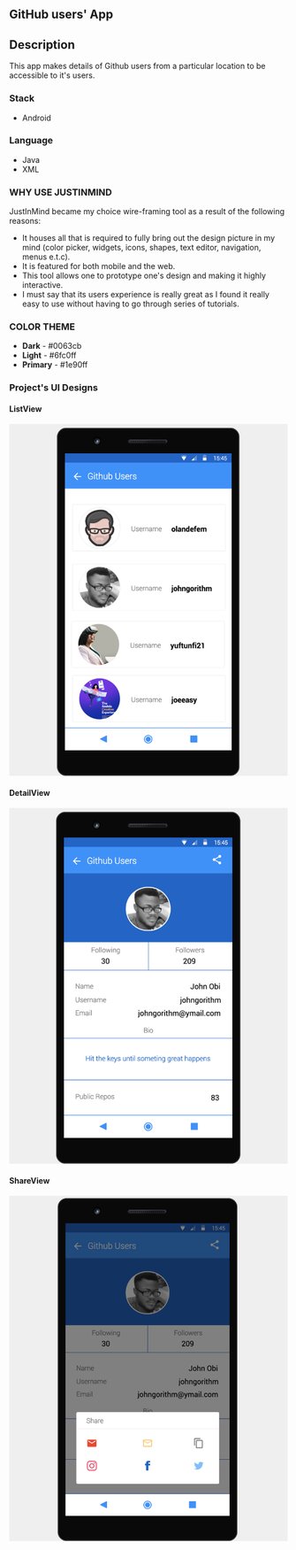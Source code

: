 ## GitHub users' App

## Description

This app makes details of Github users from a particular location to be accessible to it's users.

### Stack
- Android
 ### Language
- Java
- XML
 ### WHY USE JUSTINMIND
JustInMind became my choice wire-framing tool as a result of the following reasons:
- It houses all that is required to fully bring out the design picture in my mind (color picker, widgets, icons, shapes, text editor, navigation, menus e.t.c).
- It is featured for both mobile and the web.
- This tool allows one to prototype one's design and making it highly interactive.
- I must say that its users experience is really great as I found it really easy to use without having to go through series of tutorials.

### COLOR THEME
- **Dark** - #0063cb
- **Light** - #6fc0ff
- **Primary** - #1e90ff


### Project's UI Designs

#### ListView
![alt app-list-view](./wireframes/list-view.png)

#### DetailView
![alt app-detail-view](./wireframes/detail-view.png)

#### ShareView
![alt app-detail-view](./wireframes/share-view.png)